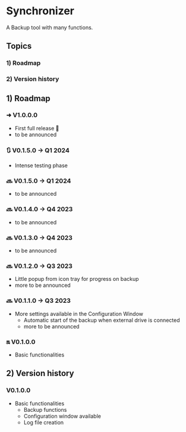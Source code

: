 # Synchronizer
A Backup tool with many functions.
## Topics
### 1) Roadmap
### 2) Version history

## 1) Roadmap
### ➜ V1.0.0.0 
- First full release 🥳
- to be announced

### 🔃 V0.1.5.0 -> Q1 2024
- Intense testing phase

### 🔜 V0.1.5.0 -> Q1 2024
- to be announced

### 🔜 V0.1.4.0 -> Q4 2023
- to be announced

### 🔜 V0.1.3.0 -> Q4 2023
- to be announced

### 🔜 V0.1.2.0 -> Q3 2023
- Little popup from icon tray for progress on backup
- more to be announced

### 🔜 V0.1.1.0 -> Q3 2023
- More settings available in the Configuration Window
  - Automatic start of the backup when external drive is connected
  - more to be announced

### 🔛 V0.1.0.0
- Basic functionalities

 ## 2) Version history
 ### V0.1.0.0
 - Basic functionalities
   - Backup functions
   - Configuration window available
   - Log file creation

